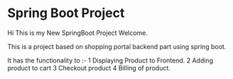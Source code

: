 # Spring Boot Project
Hi This is my New SpringBoot Project Welcome.

This is a project based on shopping portal backend part using spring boot.

It has the functionality to :- 
    1 Displaying Product to Frontend.
    2 Adding product to cart
    3 Checkout product
    4 Billing of product.


